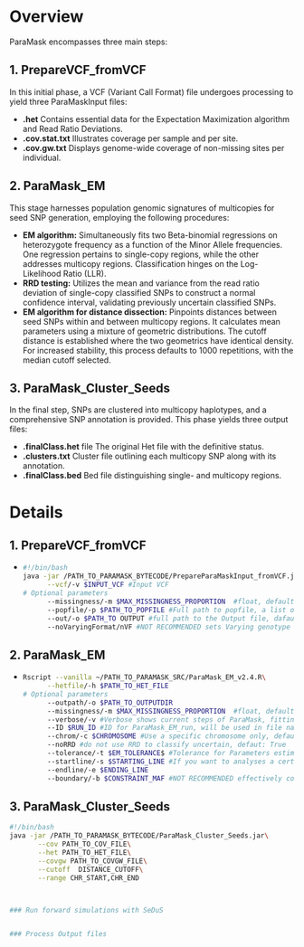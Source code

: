 # Overview
ParaMask encompasses three main steps:

## 1. PrepareVCF_fromVCF
In this initial phase, a VCF (Variant Call Format) file undergoes processing to yield three ParaMaskInput files:

- **.het** Contains essential data for the Expectation Maximization algorithm and Read Ratio Deviations.
- **.cov.stat.txt** Illustrates coverage per sample and per site.
- **.cov.gw.txt** Displays genome-wide coverage of non-missing sites per individual.

## 2. ParaMask_EM
This stage harnesses population genomic signatures of multicopies for seed SNP generation, employing the following procedures:

- **EM algorithm:** Simultaneously fits two Beta-binomial regressions on heterozygote frequency as a function of the Minor Allele frequencies. One regression pertains to single-copy regions, while the other addresses multicopy regions. Classification hinges on the Log-Likelihood Ratio (LLR).
- **RRD testing:** Utilizes the mean and variance from the read ratio deviation of single-copy classified SNPs to construct a normal confidence interval, validating previously uncertain classified SNPs.
- **EM algorithm for distance dissection:** Pinpoints distances between seed SNPs within and between multicopy regions. It calculates mean parameters using a mixture of geometric distributions. The cutoff distance is established where the two geometrics have identical density. For increased stability, this process defaults to 1000 repetitions, with the median cutoff selected.

## 3. ParaMask_Cluster_Seeds
In the final step, SNPs are clustered into multicopy haplotypes, and a comprehensive SNP annotation is provided. This phase yields three output files:

- **.finalClass.het** file The original Het file with the definitive status.
- **.clusters.txt** Cluster file outlining each multicopy SNP along with its annotation.
- **.finalClass.bed** Bed file distinguishing single- and multicopy regions.

# Details 

## 1. PrepareVCF_fromVCF
- ```bash
  #!/bin/bash
  java -jar /PATH_TO_PARAMASK_BYTECODE/PrepareParaMaskInput_fromVCF.jar\
        --vcf/-v $INPUT_VCF #Input VCF
  # Optional parameters
        --missingness/-m $MAX_MISSINGNESS_PROPORTION  #float, default = 0: no missing sites allowed
        --popfile/-p $PATH_TO_POPFILE #Full path to popfile, a list of samples in each row, default all samples in the VCF
        --out/-o $PATH_TO OUTPUT #full path to the Output file, dafault is the input file. Extensions for the different files are added automatically
        --noVaryingFormat/nVF #NOT RECOMMENDED sets Varying genotype format of the VCF to false, default true.

## 2. ParaMask_EM
- ```bash
  Rscript --vanilla ~/PATH_TO_PARAMASK_SRC/ParaMask_EM_v2.4.R\
        --hetfile/-h $PATH_TO_HET_FILE
  # Optional parameters
        --outpath/-o $PATH_TO_OUTPUTDIR
        --missingness/-m $MAX_MISSINGNESS_PROPORTION  #float, default = 0.1: no missing sites allowed
        --verbose/-v #Verbose shows current steps of ParaMask, fitting process of VGAM, default is false
        --ID $RUN_ID #ID for ParaMask_EM_run, will be used in file naming
        --chrom/-c $CHROMOSOME #Use a specific chromosome only, default: all chromosomes
        --noRRD #do not use RRD to classify uncertain, defaut: True
        --tolerance/-t $EM_TOLERANCE$ #Tolerance for Parameters estimated by the EM algorithm on heterezygote frequency, default: 0.001
        --startline/-s $STARTING_LINE #If you want to analyses a certain subset of SNPs in the hetfile you can specify start and end lines
        --endline/-e $ENDING_LINE
        --boundary/-b $CONSTRAINT_MAF #NOT RECOMMENDED effectively constraints the upper Parameter space of the MAF*(Z=="K") variable, Helps with EM convergence in extreme cases


## 3. ParaMask_Cluster_Seeds
 ```bash
 #!/bin/bash
 java -jar /PATH_TO_PARAMASK_BYTECODE/ParaMask_Cluster_Seeds.jar\
        --cov PATH_TO_COV_FILE\
        --het PATH_TO_HET_FILE\
        --covgw PATH_TO_COVGW_FILE\
        --cutoff  DISTANCE_CUTOFF\
        --range CHR_START,CHR_END



### Run forward simulations with SeDuS


### Process Output files
